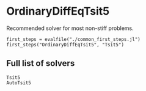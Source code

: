 # OrdinaryDiffEqTsit5

Recommended solver for most non-stiff problems.

```@eval
first_steps = evalfile("./common_first_steps.jl")
first_steps("OrdinaryDiffEqTsit5", "Tsit5")
```

## Full list of solvers

```@docs
Tsit5
AutoTsit5
```
